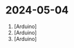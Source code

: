 # 2024-05-04

1. [](https://github.comundefined "Amo + Arduino = Arduimo") [Arduino]
2. [](https://github.comundefined "Extreme Electronics Learning Laboratory") [Arduino]
3. [](https://github.comundefined "if some guy stand in a webcam, then take a photo, and save it . use ultra.. to detecth people .") [Arduino]
